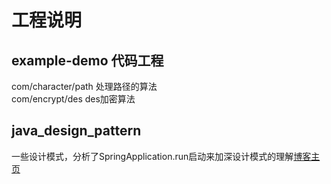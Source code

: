 # 工程说明</br>
## example-demo 代码工程</br>
  com/character/path 处理路径的算法</br>
  com/encrypt/des des加密算法</br>
## java_design_pattern
 一些设计模式，分析了SpringApplication.run启动来加深设计模式的理解[博客主页](https://juejin.im/user/5c6436fbf265da2d8e70cc18)</br>
